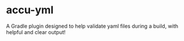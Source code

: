 # accu-yml
A Gradle plugin designed to help validate yaml files during a build, with helpful and clear output!
